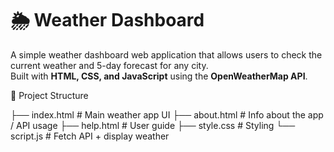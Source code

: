 # 🌦️ Weather Dashboard

A simple weather dashboard web application that allows users to check the current weather and 5-day forecast for any city.  
Built with **HTML, CSS, and JavaScript** using the **OpenWeatherMap API**.

📂 Project Structure

├── index.html # Main weather app UI
├── about.html # Info about the app / API usage
├── help.html # User guide
├── style.css # Styling
└── script.js # Fetch API + display weather
